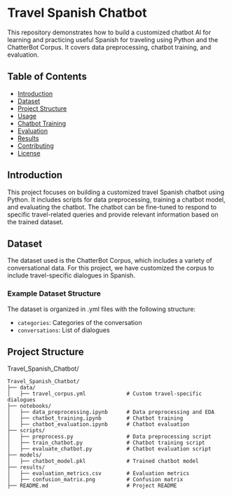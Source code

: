 # Travel Spanish Chatbot

This repository demonstrates how to build a customized chatbot AI for learning and practicing useful Spanish for traveling using Python and the ChatterBot Corpus. It covers data preprocessing, chatbot training, and evaluation.

## Table of Contents

- [Introduction](#introduction)
- [Dataset](#dataset)
- [Project Structure](#project-structure)
- [Usage](#usage)
- [Chatbot Training](#chatbot-training)
- [Evaluation](#evaluation)
- [Results](#results)
- [Contributing](#contributing)
- [License](#license)

## Introduction

This project focuses on building a customized travel Spanish chatbot using Python. It includes scripts for data preprocessing, training a chatbot model, and evaluating the chatbot. The chatbot can be fine-tuned to respond to specific travel-related queries and provide relevant information based on the trained dataset.

## Dataset

The dataset used is the ChatterBot Corpus, which includes a variety of conversational data. For this project, we have customized the corpus to include travel-specific dialogues in Spanish.

### Example Dataset Structure

The dataset is organized in .yml files with the following structure:

- `categories`: Categories of the conversation
- `conversations`: List of dialogues

## Project Structure

Travel_Spanish_Chatbot/

```plaintext
Travel_Spanish_Chatbot/
├── data/
│   ├── travel_corpus.yml             # Custom travel-specific dialogues
├── notebooks/
│   ├── data_preprocessing.ipynb      # Data preprocessing and EDA
│   ├── chatbot_training.ipynb        # Chatbot training
│   ├── chatbot_evaluation.ipynb      # Chatbot evaluation
├── scripts/
│   ├── preprocess.py                 # Data preprocessing script
│   ├── train_chatbot.py              # Chatbot training script
│   ├── evaluate_chatbot.py           # Chatbot evaluation script
├── models/
│   ├── chatbot_model.pkl             # Trained chatbot model
├── results/
│   ├── evaluation_metrics.csv        # Evaluation metrics
│   ├── confusion_matrix.png          # Confusion matrix
├── README.md                         # Project README
